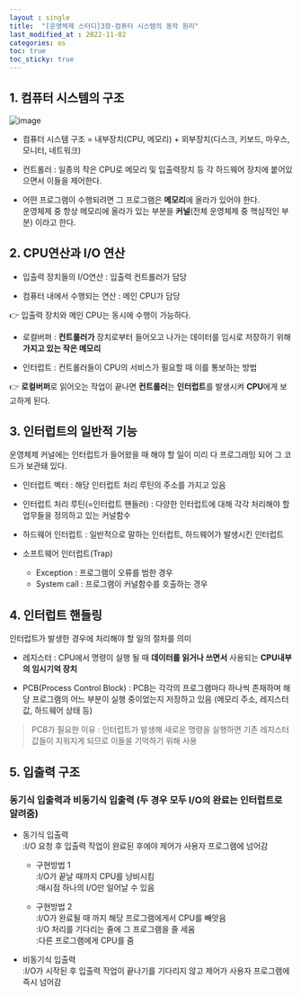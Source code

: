 ```yaml
---
layout : single
title:  "[운영체제 스터디]3장-컴퓨터 시스템의 동작 원리"
last_modified_at : 2022-11-02
categories: os
toc: true
toc_sticky: true
---
```


## 1. 컴퓨터 시스템의 구조

![image](https://user-images.githubusercontent.com/80660585/193441848-02562f5d-038f-400a-9da5-357d3f07f707.png)  

- 컴퓨터 시스템 구조 = 내부장치(CPU, 메모리) + 외부장치(디스크, 키보드, 마우스, 모니터, 네트워크)

- 컨트롤러 : 일종의 작은 CPU로 메모리 및 입출력장치 등 각 하드웨어 장치에 붙어있으면서 이들을 제어한다.  

- 어떤 프로그램이 수행되려면 그 프로그램은 **메모리**에 올라가 있어야 한다.  
운영체제 중 항상 메모리에 올라가 있는 부분을 **커널**(전체 운영체제 중 핵심적인 부분) 이라고 한다.  

## 2. CPU연산과 I/O 연산

- 입출력 장치들의 I/O연산 : 입출력 컨트롤러가 담당

- 컴퓨터 내에서 수행되는 연산 : 메인 CPU가 담당  

👉 입출력 장치와 메인 CPU는 동시에 수행이 가능하다.


- 로컬버퍼 : **컨트롤러가** 장치로부터 들어오고 나가는 데이터를 임시로 저장하기 위해 **가지고 있는 작은 메모리**

- 인터럽트 : 컨트롤러들이 CPU의 서비스가 필요할 때 이를 통보하는 방법

👉 **로컬버퍼**로 읽어오는 작업이 끝나면 **컨트롤러**는 **인터럽트**를 발생시켜 **CPU**에게 보고하게 된다.  

## 3. 인터럽트의 일반적 기능

운영체제 커널에는 인터럽트가 들어왔을 때 해야 할 일이 미리 다 프로그래밍 되어 그 코드가 보관돼 있다.  

- 인터럽트 벡터 : 해당 인터럽트 처리 루틴의 주소를 가지고 있음
- 인터럽트 처리 루틴(=인터럽트 핸들러) : 다양한 인터럽트에 대해 각각 처리해야 할 업무들을 정의하고 있는 커널함수

- 하드웨어 인터럽트 : 일반적으로 말하는 인터럽트, 하드웨어가 발생시킨 인터럽트
- 소프트웨어 인터럽트(Trap) 
    - Exception : 프로그램이 오류를 범한 경우
    - System call : 프로그램이 커널함수를 호출하는 경우

## 4. 인터럽트 핸들링
인터럽트가 발생한 경우에 처리해야 할 일의 절차를 의미

- 레지스터 : CPU에서 명령이 실행 될 때 **데이터를 읽거나 쓰면서** 사용되는 **CPU내부의 임시기억 장치**

- PCB(Process Control Block) : PCB는 각각의 프로그램마다 하나씩 존재하며 해당 프로그램의 어느 부분이 실행 중이었는지 저장하고 있음  (메모리 주소, 레지스터값, 하드웨어 상태 등)

> PCB가 필요한 이유 : 인터럽트가 발생해 새로운 명령을 실행하면 기존 레지스터값들이 지워지게 되므로 이들을 기억하기 위해 사용

## 5. 입출력 구조

### 동기식 입출력과 비동기식 입출력 (두 경우 모두 I/O의 완료는 인터럽트로 알려줌)

- 동기식 입출력  
:I/O 요청 후 입출력 작업이 완료된 후에야 제어가 사용자 프로그램에 넘어감
    - 구현방법 1  
    :I/O가 끝날 때까지 CPU를 낭비시킴  
    :매시점 하나의 I/O만 일어날 수 있음

    - 구현방법 2  
    :I/O가 완료될 때 까지 해당 프로그램에게서 CPU를 빼앗음  
    :I/O 처리를 기다리는 줄에 그 프로그램을 줄 세움  
    :다른 프로그램에게 CPU를 줌  

- 비동기식 입출력  
:I/O가 시작된 후 입출력 작업이 끝나기를 기다리지 않고 제어가 사용자 프로그램에 즉시 넘어감












 